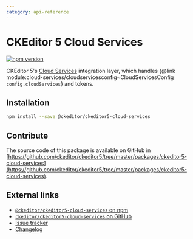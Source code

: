 ```yaml
---
category: api-reference
---
```


# CKEditor 5 Cloud Services

[![npm version](https://badge.fury.io/js/%40ckeditor%2Fckeditor5-cloud-services.svg)](https://www.npmjs.com/package/@ckeditor/ckeditor5-cloud-services)

CKEditor 5's [Cloud Services](https://ckeditor.com/ckeditor-cloud-services/) integration layer, which handles {@link module:cloud-services/cloudservicesconfig~CloudServicesConfig `config.cloudServices`} and tokens.

## Installation

```bash
npm install --save @ckeditor/ckeditor5-cloud-services
```

## Contribute

The source code of this package is available on GitHub in [https://github.com/ckeditor/ckeditor5/tree/master/packages/ckeditor5-cloud-services](https://github.com/ckeditor/ckeditor5/tree/master/packages/ckeditor5-cloud-services).

## External links

* [`@ckeditor/ckeditor5-cloud-services` on npm](https://www.npmjs.com/package/@ckeditor/ckeditor5-cloud-services)
* [`ckeditor/ckeditor5-cloud-services` on GitHub](https://github.com/ckeditor/ckeditor5/tree/master/packages/ckeditor5-cloud-services)
* [Issue tracker](https://github.com/ckeditor/ckeditor5/issues)
* [Changelog](https://github.com/ckeditor/ckeditor5/blob/master/CHANGELOG.md)
